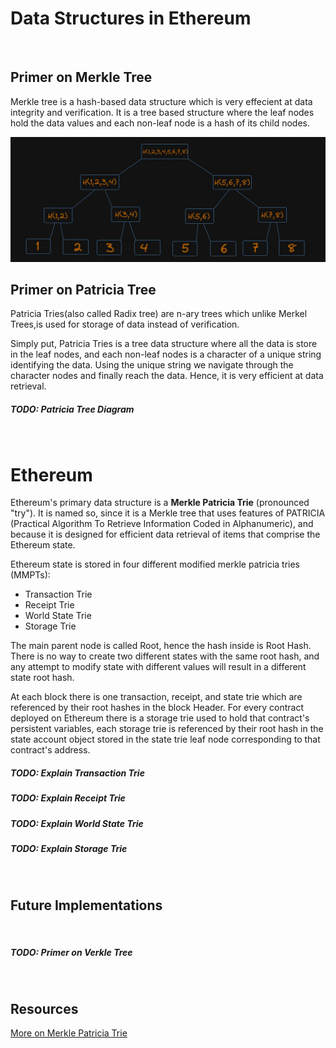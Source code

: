 # Data Structures in Ethereum

<br />

## Primer on Merkle Tree

Merkle tree is a hash-based data structure which is very effecient at data integrity and verification. It is a tree based structure where the leaf nodes hold the data values and each non-leaf node is a hash of its child nodes.

![Merkle Tree](../../images/merkle-tree.jpg)
<br />

## Primer on Patricia Tree

Patricia Tries(also called Radix tree) are n-ary trees which unlike Merkel Trees,is used for storage of data instead of verification.

Simply put, Patricia Tries is a tree data structure where all the data is store in the leaf nodes, and each non-leaf nodes is a character of a unique string identifying the data. Using the unique string we navigate through the character nodes and finally reach the data.
Hence, it is very efficient at data retrieval.

##### **TODO: Patricia Tree Diagram**

<br />

# Ethereum

Ethereum's primary data structure is a **Merkle Patricia Trie** (pronounced "try"). It is named so, since it is a Merkle tree that uses features of PATRICIA (Practical Algorithm To Retrieve Information Coded in Alphanumeric), and because it is designed for efficient data retrieval of items that comprise the Ethereum state.

Ethereum state is stored in four different modified merkle patricia tries (MMPTs):

- Transaction Trie
- Receipt Trie
- World State Trie
- Storage Trie

The main parent node is called Root, hence the hash inside is Root Hash. There is no way to create two different states with the same root hash, and any attempt to modify state with different values will result in a different state root hash.

At each block there is one transaction, receipt, and state trie which are referenced by their root hashes in the block Header.
For every contract deployed on Ethereum there is a storage trie used to hold that contract's persistent variables, each storage trie is referenced by their root hash in the state account object stored in the state trie leaf node corresponding to that contract's address.

##### TODO: Explain Transaction Trie

##### TODO: Explain Receipt Trie

##### TODO: Explain World State Trie

##### TODO: Explain Storage Trie

<br />

## Future Implementations

<br />

##### TODO: Primer on Verkle Tree

<br />

## Resources

[More on Merkle Patricia Trie](https://ethereum.org/developers/docs/data-structures-and-encoding/patricia-merkle-trie)

